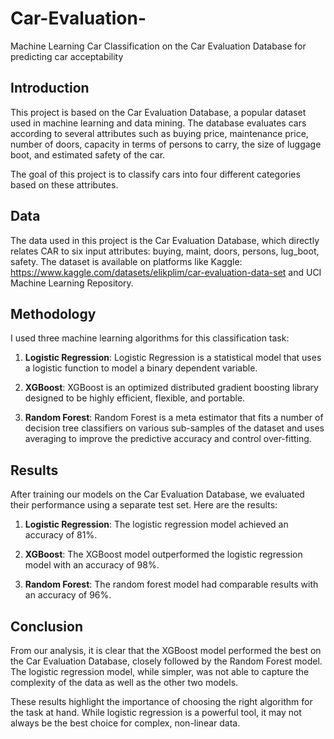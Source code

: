 # Car-Evaluation-
Machine Learning Car Classification on the Car Evaluation Database for predicting car acceptability


## Introduction

This project is based on the Car Evaluation Database, a popular dataset used in machine learning and data mining. The database evaluates cars according to several attributes such as buying price, maintenance price, number of doors, capacity in terms of persons to carry, the size of luggage boot, and estimated safety of the car.

The goal of this project is to classify cars into four different categories based on these attributes.

## Data

The data used in this project is the Car Evaluation Database, which directly relates CAR to six input attributes: buying, maint, doors, persons, lug_boot, safety. The dataset is available on platforms like Kaggle: https://www.kaggle.com/datasets/elikplim/car-evaluation-data-set
and UCI Machine Learning Repository.

## Methodology

I used three machine learning algorithms for this classification task:

1. **Logistic Regression**: Logistic Regression is a statistical model that uses a logistic function to model a binary dependent variable.

2. **XGBoost**: XGBoost is an optimized distributed gradient boosting library designed to be highly efficient, flexible, and portable.

3. **Random Forest**: Random Forest is a meta estimator that fits a number of decision tree classifiers on various sub-samples of the dataset and uses averaging to improve the predictive accuracy and control over-fitting.

## Results

After training our models on the Car Evaluation Database, we evaluated their performance using a separate test set. Here are the results:

1. **Logistic Regression**: The logistic regression model achieved an accuracy of 81%.

2. **XGBoost**: The XGBoost model outperformed the logistic regression model with an accuracy of 98%.

3. **Random Forest**: The random forest model had comparable results with an accuracy of 96%.
   

## Conclusion

From our analysis, it is clear that the XGBoost model performed the best on the Car Evaluation Database, closely followed by the Random Forest model. The logistic regression model, while simpler, was not able to capture the complexity of the data as well as the other two models.

These results highlight the importance of choosing the right algorithm for the task at hand. While logistic regression is a powerful tool, it may not always be the best choice for complex, non-linear data.

